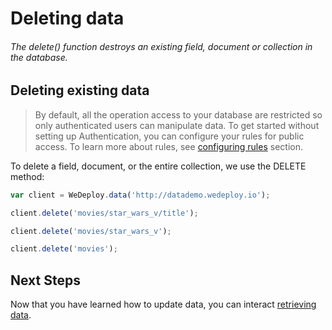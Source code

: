 # Deleting data

###### The delete() function destroys an existing field, document or collection in the database.

<!-- <article id="updating-existing-data"> -->

## Deleting existing data

> By default, all the operation access to your database are restricted so only authenticated users can manipulate data. To get started without setting up Authentication, you can configure your rules for public access. To learn more about rules, see [configuring rules](/docs/data/configuring-rules.html) section.

To delete a field, document, or the entire collection, we use the DELETE method:

```js
var client = WeDeploy.data('http://datademo.wedeploy.io');

client.delete('movies/star_wars_v/title');

client.delete('movies/star_wars_v');

client.delete('movies');

```

<!-- </article> -->


## Next Steps

Now that you have learned how to update data, you can interact [retrieving data](/docs/data/js/retrieving-data.html).
